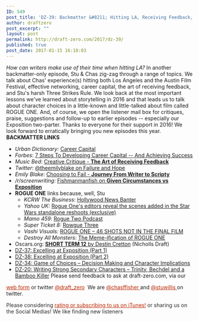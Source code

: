 ```yaml
---
ID: 549
post_title: 'DZ-39: Backmatter &#8211; Hitting LA, Receiving Feedback, and a Roguish One'
author: draftzero
post_excerpt: ""
layout: post
permalink: http://draft-zero.com/2017/dz-39/
published: true
post_date: 2017-01-15 16:18:03
---
```

*How can writers make use of their time when hitting LA?* In another backmatter-only episode, Stu & Chas zig-zag through a range of topics. We talk about Chas' experience(s) hitting both Los Angeles and the Austin Film Festival, effective networking, career capital, the art of receiving feedback, and Stu's harsh Three Strikes Rule. We look back at the most important lessons we've learned about storytelling in 2016 and that leads us to talk about character choices in a little-known and little-talked about film called ROGUE ONE. And, of course, we open the listener mail box for critiques, praise, suggestions and follow-up to earlier episodes -- especially our Exposition two-parter. Thanks to everyone for their support in 2016! We look forward to erratically bringing you new episodes this year. **BACKMATTER LINKS** 
*   *Urban Dictionary:* <a href="http://www.urbandictionary.com/define.php?term=Career%20Capital" target="_blank">Career Capital</a>
*   *Forbes*: [7 Steps To Developing Career Capital -- And Achieving Success][1]
*   *Music Bed*: <a href="https://blog.musicbed.com/articles/receiving-feedback/156" target="_blank">Creative Critique - <strong>The Art of Receiving Feedback</strong></a>
*   *Twitter*: <a href="https://twitter.com/theemilyblake/status/810575926589128704" target="_blank">@theemilyblake on Failure and Hope</a>
*   *Emily Blake*: <a href="http://www.odtseries.com/blog/2016/12/6/choosing-to-fail-journey-from-writer-to-scripty" target="_blank">Choosing to Fail - <strong>Journey From Writer to Scripty</strong></a>
*   */r/screenwriting:* <a href="https://www.reddit.com/r/Screenwriting/comments/5gqtf5/draft_zero_ep38_excelling_at_exposition_part_2/dbdzupe/" target="_blank">Fishmanmanfish on <strong>Given Circumstances vs Exposition</strong></a>
*   **ROGUE ONE** links because, well, Stu 
    *   *KCRW The Business*: <a href="http://kcrw.co/2jtBUNc" target="_blank">Hollywood News Banter</a>
    *   *Yahoo UK:* <a href="https://uk.movies.yahoo.com/rogue-ones-editors-reveal-scenes-added-in-the-star-wars-standalone-reshoots-exclusive-110124381.html" target="_blank">Rogue One's editors reveal the scenes added in the Star Wars standalone reshoots (exclusive)</a>
    *   *Mamo 459*: <a href="http://www.rowthree.com/2016/12/17/mamo-459-rogue-two/" target="_blank">Rogue Two Podcast</a>
    *   *Super Ticket 8:* <a href="http://www.rowthree.com/2016/12/19/super-ticket-episode-8-rowgue-three/" target="_blank">Rowgue Three</a>
    *   *Vashi Visuals:* <a href="http://vashivisuals.com/rogue-one-45-shots-not-in-the-final-film/" target="_blank">ROGUE ONE – 46 SHOTS NOT IN THE FINAL FILM</a>
    *   *Destroy All Monsters*: <a href="http://screenanarchy.com/2017/01/destroy-all-monsters-the-meme-ification-of-rogue-one.html" target="_blank">The Meme-ification of ROGUE ONE</a>
*   Oscars.org: <a href="https://www.oscars.org/sites/oscars/files/scripts/cretton_short-term-12.pdf" target="_blank"><strong>SHORT TERM 12</strong> by Destin Cretton</a> (Nicholls Draft)
*   <a href="http://draft-zero.com/2016/dz-37/" target="_blank">DZ-37: Excelling at Exposition (Part 1)</a>
*   <a href="http://draft-zero.com/2016/dz-38/" target="_blank">DZ-38: Excelling at Exposition (Part 2)</a>
*   <a href="http://draft-zero.com/2016/dz-34/" target="_blank">DZ-34: Game of Choices – Decision Making and Character Implications</a>
*   <a href="http://draft-zero.com/2015/dz-20/" target="_blank">DZ-20: Writing Strong Secondary Characters – Trinity, Bechdel and a Bamboo Killer</a> Please send feedback to ask at draft-zero.com, via our 

<a style="font-weight: inherit; font-style: inherit; color: #ba2500;" href="http://draft-zero.com/feedback/" target="_blank">web form</a> or twitter <a style="font-weight: inherit; font-style: inherit; color: #ba2500;" href="https://twitter.com/draft_zero" target="_blank">@draft_zero</a>  We are <a style="font-weight: inherit; font-style: inherit; color: #ba2500;" href="http://www.twitter.com/chasffisher" target="_blank">@chasffisher </a>and <a style="font-weight: inherit; font-style: inherit; color: #ba2500;" href="http://www.twitter.com/stuwillis" target="_blank">@stuwillis </a>on twitter. <p style="color: #2d2d2d;">
  Please considering <a style="font-weight: inherit; font-style: inherit; color: #ba2500;" href="https://itunes.apple.com/au/podcast/draft-zero-screenwriting-podcast/id847126598?mt=2&ls=1">rating or subscribing to us on iTunes!</a> or sharing us on the Social Medias! We like finding new listeners
</p>

 [1]: http://www.forbes.com/sites/laurashin/2013/05/22/7-steps-to-developing-career-capital-and-achieving-success/#1fae87a72d3d